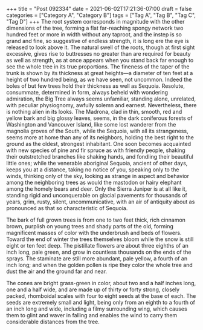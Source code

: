 +++
title = "Post 092334"
date = 2021-06-02T17:21:36-07:00
draft = false
categories = ["Category A", "Category B"]
tags = ["Tag A", "Tag B", "Tag C", "Tag D"]
+++
The root system corresponds in magnitude with the other dimensions of the tree, forming a flat far-reaching spongy network two hundred feet or more in width without any taproot, and the instep is so grand and fine, so suggestive of endless strength, it is long ere the eye is released to look above it. The natural swell of the roots, though at first sight excessive, gives rise to buttresses no greater than are required for beauty as well as strength, as at once appears when you stand back far enough to see the whole tree in its true proportions. The fineness of the taper of the trunk is shown by its thickness at great heights—a diameter of ten feet at a height of two hundred being, as we have seen, not uncommon. Indeed the boles of but few trees hold their thickness as well as Sequoia. Resolute, consummate, determined in form, always beheld with wondering admiration, the Big Tree always seems unfamiliar, standing alone, unrelated, with peculiar physiognomy, awfully solemn and earnest. Nevertheless, there is nothing alien in its looks. The Madrona, clad in thin, smooth, red and yellow bark and big glossy leaves, seems, in the dark coniferous forests of Washington and Vancouver Island, like some lost wanderer from the magnolia groves of the South, while the Sequoia, with all its strangeness, seems more at home than any of its neighbors, holding the best right to the ground as the oldest, strongest inhabitant. One soon becomes acquainted with new species of pine and fir spruce as with friendly people, shaking their outstretched branches like shaking hands, and fondling their beautiful little ones; while the venerable aboriginal Sequoia, ancient of other days, keeps you at a distance, taking no notice of you, speaking only to the winds, thinking only of the sky, looking as strange in aspect and behavior among the neighboring trees as would the mastodon or hairy elephant among the homely bears and deer. Only the Sierra Juniper is at all like it, standing rigid and unconquerable on glacial pavements for thousands of years, grim, rusty, silent, uncommunicative, with an air of antiquity about as pronounced as that so characteristic of Sequoia.

The bark of full grown trees is from one to two feet thick, rich cinnamon brown, purplish on young trees and shady parts of the old, forming magnificent masses of color with the underbrush and beds of flowers. Toward the end of winter the trees themselves bloom while the snow is still eight or ten feet deep. The pistillate flowers are about three eighths of an inch long, pale green, and grow in countless thousands on the ends of the sprays. The staminate are still more abundant, pale yellow, a fourth of an inch long; and when the golden pollen is ripe they color the whole tree and dust the air and the ground far and near.

The cones are bright grass-green in color, about two and a half inches long, one and a half wide, and are made up of thirty or forty strong, closely packed, rhomboidal scales with four to eight seeds at the base of each. The seeds are extremely small and light, being only from an eighth to a fourth of an inch long and wide, including a filmy surrounding wing, which causes them to glint and waver in falling and enables the wind to carry them considerable distances from the tree.
